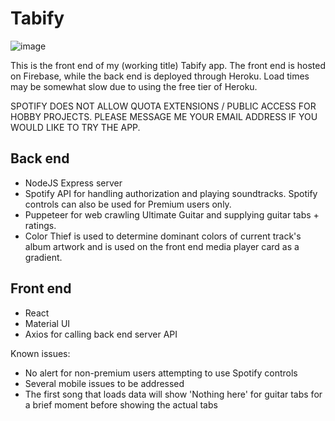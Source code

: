 # Tabify
![image](https://user-images.githubusercontent.com/62260491/165644002-8b5d6b09-ea50-44bc-a6de-fc57265275ff.png)


This is the front end of my (working title) Tabify app. The front end is hosted on Firebase, while the back end is deployed through Heroku. Load times may be somewhat slow due to using the free tier of Heroku.

SPOTIFY DOES NOT ALLOW QUOTA EXTENSIONS / PUBLIC ACCESS FOR HOBBY PROJECTS. PLEASE MESSAGE ME YOUR EMAIL ADDRESS IF YOU WOULD LIKE TO TRY THE APP.

## Back end
* NodeJS Express server
* Spotify API for handling authorization and playing soundtracks. Spotify controls can also be used for Premium users only.
* Puppeteer for web crawling Ultimate Guitar and supplying guitar tabs + ratings.
* Color Thief is used to determine dominant colors of current track's album artwork and is used on the front end media player card as a gradient.

## Front end
* React
* Material UI
* Axios for calling back end server API

Known issues:
* No alert for non-premium users attempting to use Spotify controls
* Several mobile issues to be addressed
* The first song that loads data will show 'Nothing here' for guitar tabs for a brief moment before showing the actual tabs
